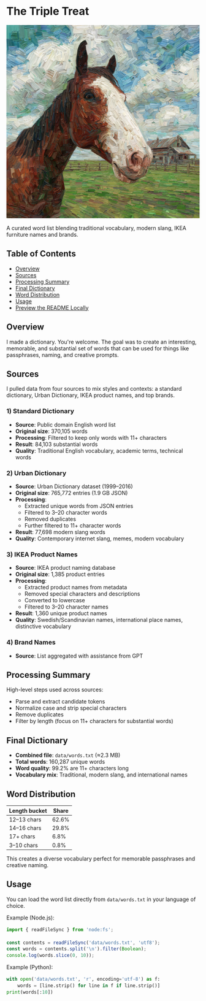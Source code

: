 # The Triple Treat

<p align="center">
  <img src="./correct-horse-battery-staple-impressionism.png" alt="correct horse battery staple impressionism" width="640" />
</p>

A curated word list blending traditional vocabulary, modern slang, IKEA furniture names and brands.
## Table of Contents
- [Overview](#overview)
- [Sources](#sources)
- [Processing Summary](#processing-summary)
- [Final Dictionary](#final-dictionary)
- [Word Distribution](#word-distribution)
- [Usage](#usage)
- [Preview the README Locally](#preview-the-readme-locally)

## Overview
I made a dictionary. You're welcome. The goal was to create an interesting, memorable, and substantial set of words that can be used for things like passphrases, naming, and creative prompts.

## Sources
I pulled data from four sources to mix styles and contexts: a standard dictionary, Urban Dictionary, IKEA product names, and top brands.

### 1) Standard Dictionary
- **Source**: Public domain English word list
- **Original size**: 370,105 words
- **Processing**: Filtered to keep only words with 11+ characters
- **Result**: 84,103 substantial words
- **Quality**: Traditional English vocabulary, academic terms, technical words

### 2) Urban Dictionary
- **Source**: Urban Dictionary dataset (1999–2016)
- **Original size**: 765,772 entries (1.9 GB JSON)
- **Processing**:
  - Extracted unique words from JSON entries
  - Filtered to 3–20 character words
  - Removed duplicates
  - Further filtered to 11+ character words
- **Result**: 77,698 modern slang words
- **Quality**: Contemporary internet slang, memes, modern vocabulary

### 3) IKEA Product Names
- **Source**: IKEA product naming database
- **Original size**: 1,385 product entries
- **Processing**:
  - Extracted product names from metadata
  - Removed special characters and descriptions
  - Converted to lowercase
  - Filtered to 3–20 character names
- **Result**: 1,360 unique product names
- **Quality**: Swedish/Scandinavian names, international place names, distinctive vocabulary

### 4) Brand Names
- **Source**: List aggregated with assistance from GPT

## Processing Summary
High-level steps used across sources:
- Parse and extract candidate tokens
- Normalize case and strip special characters
- Remove duplicates
- Filter by length (focus on 11+ characters for substantial words)

## Final Dictionary
- **Combined file**: `data/words.txt` (≈2.3 MB)
- **Total words**: 160,287 unique words
- **Word quality**: 99.2% are 11+ characters long
- **Vocabulary mix**: Traditional, modern slang, and international names

## Word Distribution

| Length bucket | Share |
| --- | --- |
| 12–13 chars | 62.6% |
| 14–16 chars | 29.8% |
| 17+ chars | 6.8% |
| 3–10 chars | 0.8% |

This creates a diverse vocabulary perfect for memorable passphrases and creative naming.

## Usage
You can load the word list directly from `data/words.txt` in your language of choice.

Example (Node.js):

```js
import { readFileSync } from 'node:fs';

const contents = readFileSync('data/words.txt', 'utf8');
const words = contents.split('\n').filter(Boolean);
console.log(words.slice(0, 10));
```

Example (Python):

```python
with open('data/words.txt', 'r', encoding='utf-8') as f:
    words = [line.strip() for line in f if line.strip()]
print(words[:10])
```
